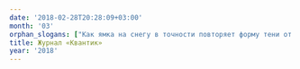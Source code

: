 ```yaml
---
date: '2018-02-28T20:28:09+03:00'
month: '03'
orphan_slogans: ["Как ямка на снегу в точности повторяет форму тени от растения?", "Какие многогранники из трубочек изгибаются?", "О сеансах одновременной игры.", "Как получить раздутую бутылку?", "Какая из трёх историй – грубая ложь?", "Несколько задач о разбиении треугольника и четырёхугольника на равнобедренные треугольники.", "Избранные задачи Нижегородской математической олимпиады.", "По отрывкам литературных произведений восстановите соотношение ценности серебра, меди и ассигнаций в русских деньгах XIX века.", "Несколько задач, где нужно составить симметричную фигуру из одинаковых элементов.", "Кто быстрее, самолёт и автомобиль?",]
title: Журнал «Квантик»
year: '2018'
---
```

